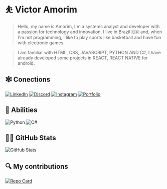 
# ⛹️ Victor Amorim 
 >   Hello, my name is Amorim, I'm a systems analyst and developer with a passion for technology and innovation. I live in Brazil 🇧🇷 and, when I'm not programming, I like to play sports like basketball and have fun with electronic games.
 
> I am familiar with HTML, CSS, JAVASCRIPT, PYTHON AND C#, I have already developed some projects in REACT, REACT NATIVE for android.

## 🕸️ Conections
[![LinkedIn](https://img.shields.io/badge/LinkedIn-0077B5?style=for-the-badge&logo=linkedin&logoColor=white)](https://www.linkedin.com/in/victor-amorim-444351259)
[![Discord](https://img.shields.io/badge/Discord-7289DA?style=for-the-badge&logo=discord&logoColor=white)](https://discord.com/channels/@Victor.com.br/)
[![Instagram](https://img.shields.io/badge/-Instagram-%23E4405F?style=for-the-badge&logo=instagram&logoColor=white)](https://www.instagram.com/_poamorim/)
[![Portfolio](https://img.shields.io/badge/Portfolio-FF5722?style=for-the-badge&logo=todoist&logoColor=white)](https://www.dio.me/users/victorsantorseu)

## 🦉 Abilities
![Python](https://img.shields.io/badge/python-0077B5?style=for-the-badge&logo=python&logoColor=ffdd54)
![C#](https://img.shields.io/badge/C%23-7289DA?style=for-the-badge&logo=c-sharp&logoColor=white)

## 👨‍💻 GitHub Stats
![GitHub Stats](https://github-readme-stats.vercel.app/api?username=oAmorim2k5&theme=transparent&bg_color=&border_color=fff&show_icons=true&icon_color=fff&title_color=fff&text_color=fff)

## 🔍 My contributions
[![Repo Card](https://github-readme-stats.vercel.app/api/pin/?username=oAmorim2k5&repo=dio-lab-open-source&bg_color=7289DA&border_color=fff&show_icons=true&icon_color=ffdd54&title_color=fff&text_color=fff)](https://github.com/oAmorim2k5/dio-lab-open-source)


